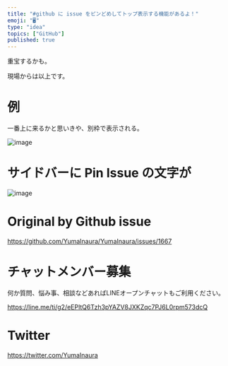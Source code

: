 ```yaml
---
title: "#github に issue をピンどめしてトップ表示する機能があるよ！"
emoji: "🖥"
type: "idea"
topics: ["GitHub"]
published: true
---
```


重宝するかも。

現場からは以上です。

# 例

一番上に来るかと思いきや、別枠で表示される。

![image](https://user-images.githubusercontent.com/13635059/57211045-d87bdc00-7019-11e9-9c8b-b84465612fb5.png)

# サイドバーに Pin Issue の文字が


![image](https://user-images.githubusercontent.com/13635059/57211044-d74aaf00-7019-11e9-857d-564bd964a3a1.png)


# Original by Github issue

https://github.com/YumaInaura/YumaInaura/issues/1667








<!-- Update From Qiita API -->

# チャットメンバー募集


何か質問、悩み事、相談などあればLINEオープンチャットもご利用ください。

https://line.me/ti/g2/eEPltQ6Tzh3pYAZV8JXKZqc7PJ6L0rpm573dcQ





# Twitter


https://twitter.com/YumaInaura


<!-- Update From Qiita API -->


